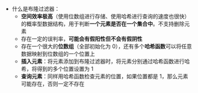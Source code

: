 - 什么是布隆过滤器：
	- **空间效率极高**（使用位数组进行存储、使用哈希进行查询的速度也很快）的概率型数据结构，用于判断**一个元素是否在一个集合中**。不支持删除元素
	- 存在一定的误判率，**可能会有假阳性但不会有假阴性**
	- 存在一个很大的**位数组**（全部初始化为 0），还有多个**哈希函数**可以将任意数据映射到位数组的一个位置上
	- **插入元素**：将元素添加到布隆过滤器时，将元素分别通过哈希函数进行哈希，将得到的多个位置设置为 1
	- **查询元素**：同样用哈希函数检查元素的位置，如果位置都是 1，那么元素可能存在，否则一定不存在 